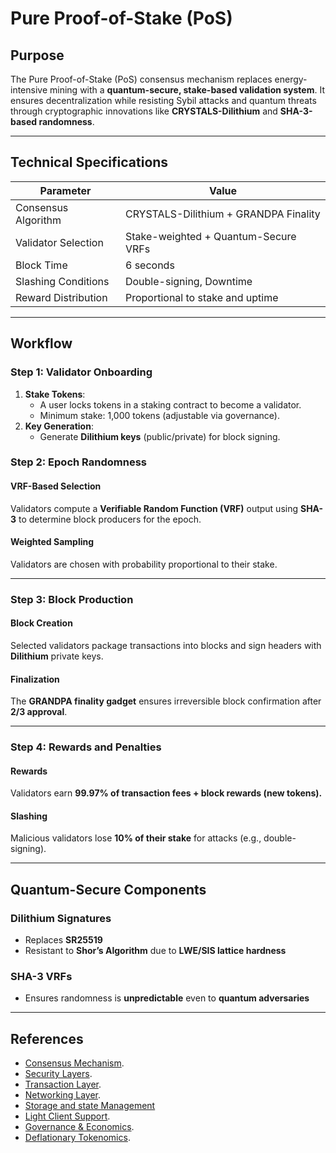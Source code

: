# Pure Proof-of-Stake (PoS)

## **Purpose**

The Pure Proof-of-Stake (PoS) consensus mechanism replaces energy-intensive mining with a **quantum-secure, stake-based
validation system**. It ensures decentralization while resisting Sybil attacks and quantum threats through cryptographic
innovations like **CRYSTALS-Dilithium** and **SHA-3-based randomness**.

---

## **Technical Specifications**

| **Parameter**       | **Value**                             |  
|---------------------|---------------------------------------|  
| Consensus Algorithm | CRYSTALS-Dilithium + GRANDPA Finality |  
| Validator Selection | Stake-weighted + Quantum-Secure VRFs  |  
| Block Time          | 6 seconds                             |  
| Slashing Conditions | Double-signing, Downtime              |  
| Reward Distribution | Proportional to stake and uptime      |  

---

## **Workflow**

### **Step 1: Validator Onboarding**

1. **Stake Tokens**:
    - A user locks tokens in a staking contract to become a validator.
    - Minimum stake: 1,000 tokens (adjustable via governance).
2. **Key Generation**:
    - Generate **Dilithium keys** (public/private) for block signing.

### Step 2: Epoch Randomness

#### VRF-Based Selection

Validators compute a **Verifiable Random Function (VRF)** output using **SHA-3** to determine block producers for the
epoch.

#### Weighted Sampling

Validators are chosen with probability proportional to their stake.

---

### Step 3: Block Production

#### Block Creation

Selected validators package transactions into blocks and sign headers with **Dilithium** private keys.

#### Finalization

The **GRANDPA finality gadget** ensures irreversible block confirmation after **2/3 approval**.

---

### Step 4: Rewards and Penalties

#### Rewards

Validators earn **99.97% of transaction fees + block rewards (new tokens).**

#### Slashing

Malicious validators lose **10% of their stake** for attacks (e.g., double-signing).

---

## Quantum-Secure Components

### Dilithium Signatures

- Replaces **SR25519**
- Resistant to **Shor’s Algorithm** due to **LWE/SIS lattice hardness**

### SHA-3 VRFs

- Ensures randomness is **unpredictable** even to **quantum adversaries**

---

## References

- [Consensus Mechanism](https://github.com/GradeLabz/quantum-resistant-blockchain-docs/blob/main/1.0%20Introduction/1.0%20Introduction.md).
- [Security Layers](https://github.com/GradeLabz/quantum-resistant-blockchain-docs/tree/main/3.0%20Security%20Layers).
- [Transaction Layer](https://github.com/GradeLabz/quantum-resistant-blockchain-docs/blob/main/2.0%20Core%20Blockchain%20Features/2.2%20transaction-layer.md).
- [Networking Layer](https://github.com/GradeLabz/quantum-resistant-blockchain-docs/blob/main/3.0%20Security%20Layers/3.2%20networking-layer.md).
- [Storage and state Management](https://github.com/GradeLabz/quantum-resistant-blockchain-docs/blob/main/3.0%20Security%20Layers/3.3%20storage-and-state-management.md)
- [Light Client Support](https://github.com/GradeLabz/quantum-resistant-blockchain-docs/blob/main/4.0%20Supporting%20Features/4.1%20light-client-support.md).
- [Governance & Economics](https://github.com/GradeLabz/quantum-resistant-blockchain-docs/tree/main/5.0%20Governance%20and%20Economics).
- [Deflationary Tokenomics](https://github.com/GradeLabz/quantum-resistant-blockchain-docs/blob/main/5.0%20Governance%20and%20Economics/5.3%20deflationary-tokenomics.md).

